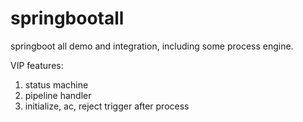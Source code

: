 # springbootall
springboot all demo and integration, including some process engine.

VIP features:


1. status machine
2. pipeline handler
3. initialize, ac, reject trigger after process

